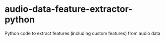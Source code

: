 # audio-data-feature-extractor-python
Python code to extract features (including custom features) from audio data
